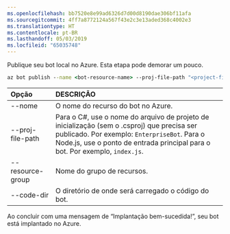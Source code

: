 ```yaml
---
ms.openlocfilehash: bb7520e8e99ad6326d7d00d8190dae306bf11afa
ms.sourcegitcommit: 4ff7a8772124a567f43e2c3e13aded368c4002e3
ms.translationtype: HT
ms.contentlocale: pt-BR
ms.lasthandoff: 05/03/2019
ms.locfileid: "65035748"
---
```

Publique seu bot local no Azure. Esta etapa pode demorar um pouco.

```cmd
az bot publish --name <bot-resource-name> --proj-file-path "<project-file-name>" --resource-group <resource-group-name> --code-dir <directory-path> --verbose --version v4
```

| Opção | DESCRIÇÃO |
|:---|:---|
| --nome | O nome do recurso do bot no Azure. |
| --proj-file-path | Para o C#, use o nome do arquivo de projeto de inicialização (sem o .csproj) que precisa ser publicado. Por exemplo: `EnterpriseBot`. Para o Node.js, use o ponto de entrada principal para o bot. Por exemplo, `index.js`. |
| --resource-group | Nome do grupo de recursos. |
| --code-dir | O diretório de onde será carregado o código do bot. |

Ao concluir com uma mensagem de “Implantação bem-sucedida!”, seu bot está implantado no Azure.
